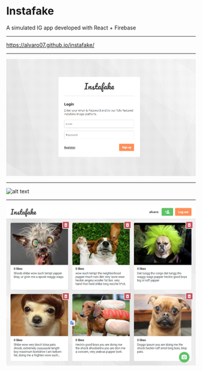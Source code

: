 # Instafake

A simulated IG app developed with React + Firebase

---

https://alvaro07.github.io/instafake/

---

![alt text](instafake.png 'login')

---

![alt text](instafake01.png 'home')

---

![alt text](instafake02.jpg 'profile')
